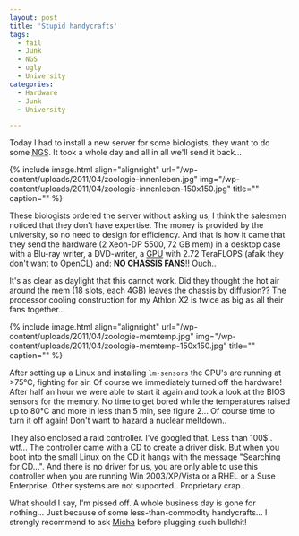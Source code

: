 ```yaml
---
layout: post
title: 'Stupid handycrafts'
tags:
  - fail
  - Junk
  - NGS
  - ugly
  - University
categories:
  - Hardware
  - Junk
  - University

---
```


Today I had to install a new server for some biologists, they want to do some <abbr title="next generation sequencing">NGS</abbr>. It took a whole day and all in all we'll send it back...



{% include image.html align="alignright" url="/wp-content/uploads/2011/04/zoologie-innenleben.jpg" img="/wp-content/uploads/2011/04/zoologie-innenleben-150x150.jpg" title="" caption="" %}

These biologists ordered the server without asking us, I think the salesmen noticed that they don't have expertise. The money is provided by the university, so no need to design for efficiency. And that is how it came that they send the hardware (2 Xeon-DP 5500, 72 GB mem) in a desktop case with a Blu-ray writer, a DVD-writer, a <a href="http://www.amd.com/de/products/desktop/graphics/ati-radeon-hd-5000/hd-5870/Pages/ati-radeon-hd-5870-overview.aspx#2">GPU</a> with 2.72 TeraFLOPS (afaik they don't want to OpenCL) and: <strong>NO CHASSIS FANS</strong>!! Ouch..

It's as clear as daylight that this cannot work. Did they thought the hot air around the mem (18 slots, each 4GB) leaves the chassis by diffusion??
The processor cooling construction for my Athlon X2 is twice as big as all their fans together...

{% include image.html align="alignright" url="/wp-content/uploads/2011/04/zoologie-memtemp.jpg" img="/wp-content/uploads/2011/04/zoologie-memtemp-150x150.jpg" title="" caption="" %}

After setting up a Linux and installing  `lm-sensors`  the CPU's are running at >75°C, fighting for air. Of course we immediately turned off the hardware! After half an hour we were able to start it again and took a look at the BIOS sensors for the memory. No time to get bored while the temperatures raised up to 80°C and more in less than 5 min, see figure 2... Of course time to turn it off again! Don't want to hazard a nuclear meltdown..

They also enclosed a raid controller. I've googled that. Less than 100$.. wtf...
The controller came with a CD to create a driver disk. But when you boot into the small Linux on the CD it hangs with the message "Searching for CD...". And there is no driver for us, you are only able to use this controller when you are running Win 2003/XP/Vista or a RHEL or a Suse Enterprise. Other systems are not supported.. Proprietary crap..

What should I say, I'm pissed off. A whole business day is gone for nothing... Just because of some less-than-commodity handycrafts...
I strongly recommend to ask <a href="http://0rpheus.net/privat/junior-system-architekt">Micha</a> before plugging such bullshit!
